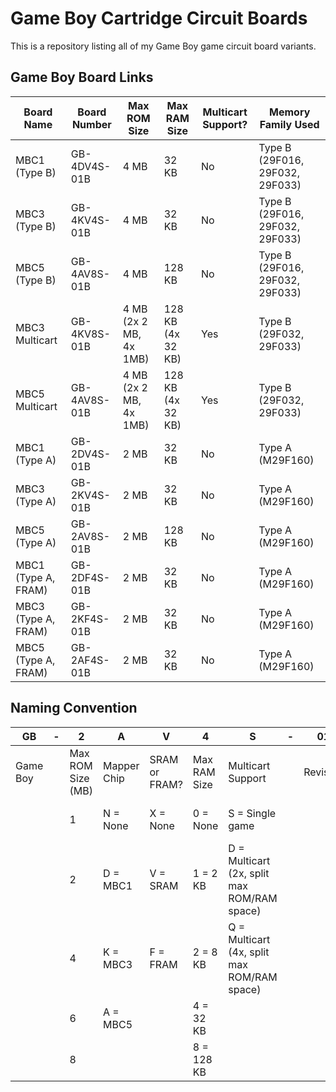 # Game Boy Cartridge Circuit Boards

This is a repository listing all of my Game Boy game circuit board variants.

## Game Boy Board Links

| **Board Name**       | **Board Number**   | **Max ROM Size**       | **Max RAM Size**  | **Multicart Support?** | **Memory Family Used**          |
|----------------------|--------------------|------------------------|-------------------|------------------------|---------------------------------|
| MBC1 (Type B)        | GB-4DV4S-01B       | 4 MB                   | 32 KB             | No                     | Type B (29F016, 29F032, 29F033) |
| MBC3 (Type B)        | GB-4KV4S-01B       | 4 MB                   | 32 KB             | No                     | Type B (29F016, 29F032, 29F033) |
| MBC5 (Type B)        | GB-4AV8S-01B       | 4 MB                   | 128 KB            | No                     | Type B (29F016, 29F032, 29F033) |
| MBC3 Multicart       | GB-4KV8S-01B       | 4 MB (2x 2 MB, 4x 1MB) | 128 KB (4x 32 KB) | Yes                    | Type B (29F032, 29F033)         |
| MBC5 Multicart       | GB-4AV8S-01B       | 4 MB (2x 2 MB, 4x 1MB) | 128 KB (4x 32 KB) | Yes                    | Type B (29F032, 29F033)         |
| MBC1 (Type A)        | GB-2DV4S-01B       | 2 MB                   | 32 KB             | No                     | Type A (M29F160)                |
| MBC3 (Type A)        | GB-2KV4S-01B       | 2 MB                   | 32 KB             | No                     | Type A (M29F160)                |
| MBC5 (Type A)        | GB-2AV8S-01B       | 2 MB                   | 128 KB            | No                     | Type A (M29F160)                |
| MBC1 (Type A, FRAM)  | GB-2DF4S-01B       | 2 MB                   | 32 KB             | No                     | Type A (M29F160)                |
| MBC3 (Type A, FRAM)  | GB-2KF4S-01B       | 2 MB                   | 32 KB             | No                     | Type A (M29F160)                |
| MBC5 (Type A, FRAM)  | GB-2AF4S-01B       | 2 MB                   | 32 KB             | No                     | Type A (M29F160)                |

## Naming Convention

| GB       | \- | 2                 | A               | V              | 4            | S                                            | \- | 01       | A                                       |
| -------- | -- | ----------------- | --------------- | -------------- | ------------ | -------------------------------------------- | -- | -------- | --------------------------------------- |
| Game Boy |    | Max ROM Size (MB) | Mapper Chip     | SRAM or FRAM?  | Max RAM Size | Multicart Support                            |    | Revision | Memory Family                           |
|          |    | 1                 | N = None        | X = None       | 0 = None     | S = Single game                              |    |          | A = New EEPROM (M29F160)                |
|          |    | 2                 | D = MBC1        | V = SRAM       | 1 = 2 KB     | D = Multicart (2x, split max ROM/RAM space)  |    |          | B = NOS EEPROM (29F016, 29F032, 29F033) |
|          |    | 4                 | K = MBC3        | F = FRAM       | 2 = 8 KB     | Q = Multicart (4x, split max ROM/RAM space)  |    |          |                                         |
|          |    | 6                 | A = MBC5        |                | 4 = 32 KB    |                                              |    |          |                                         |
|          |    | 8                 |                 |                | 8 = 128 KB   |                                              |    |          |                                         |
